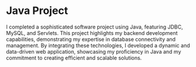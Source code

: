 <h1>Java Project</h1>

I completed a sophisticated software project using Java, featuring JDBC, MySQL, and Servlets. This project highlights my backend development capabilities, demonstrating my expertise in database connectivity and management. By integrating these technologies, I developed a dynamic and data-driven web application, showcasing my proficiency in Java and my commitment to creating efficient and scalable solutions.
